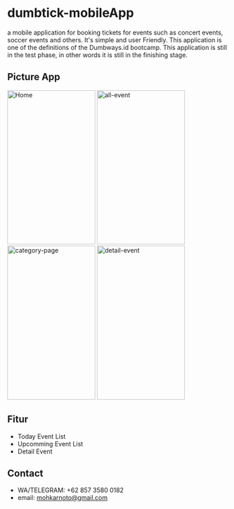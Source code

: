 # dumbtick-mobileApp
a mobile application for booking tickets for 
events such as concert events, soccer events and others. It's simple and user Friendly.
This application is one of the definitions of the Dumbways.id bootcamp. This application is still in the test phase, 
in other words it is still in the finishing stage.

## Picture App
<p float="center">
  <img src="https://github.com/noto90/dumbtick-mobileApp/blob/master/src/screenshoot/1.png" width="200" height="350" alt="Home"/>
  <img src="https://github.com/radifanmp/Kedai-Santuy/blob/master/src/screenshoot/2.png" width="200" height="350" alt="all-event"/>
  <img src="https://github.com/radifanmp/Kedai-Santuy/blob/master/src/screenshoot/3.png" width="200" height="350" alt="category-page"/>
  <img src="https://github.com/radifanmp/Kedai-Santuy/blob/master/src/screenshoot/4.png" width="200" height="350" alt="detail-event"/>
</p>

## Fitur 
* Today Event List
* Upcomming Event List
* Detail Event

## Contact
* WA/TELEGRAM: +62 857 3580 0182
* email: mohkarnoto@gmail.com
